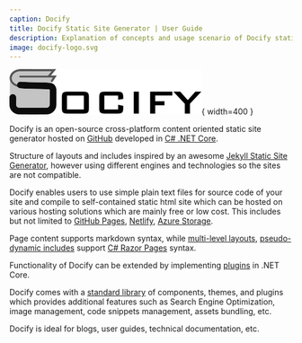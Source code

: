 ```yaml
---
caption: Docify
title: Docify Static Site Generator | User Guide
description: Explanation of concepts and usage scenario of Docify static site generator for generating blogs, user guides, technical documentations, etc.
image: docify-logo.svg
---
```

![Docify Logo](docify-logo.svg){ width=400 }

Docify is an open-source cross-platform content oriented static site generator hosted on [GitHub](https://github.com/xarial/docify) developed in [C# .NET Core](https://docs.microsoft.com/en-us/dotnet/core/).

Structure of layouts and includes inspired by an awesome [Jekyll Static Site Generator](https://jekyllrb.com/), however using different engines and technologies so the sites are not compatible.

Docify enables users to use simple plain text files for source code of your site and compile to self-contained static html site which can be hosted on various hosting solutions which are mainly free or low cost. This includes but not limited to [GitHub Pages](https://pages.github.com/), [Netlify](https://www.netlify.com/), [Azure Storage](https://docs.microsoft.com/en-us/azure/storage/blobs/storage-blob-static-website).

Page content supports markdown syntax, while [multi-level layouts](/layouts/), [pseudo-dynamic includes](/includes/) support [C# Razor Pages](https://docs.microsoft.com/en-us/aspnet/core/razor-pages/?view=aspnetcore-3.1&tabs=visual-studio) syntax.

Functionality of Docify can be extended by implementing [plugins](/custom-library/plugins/) in .NET Core.

Docify comes with a [standard library](/standard-library/) of components, themes, and plugins which provides additional features such as Search Engine Optimization, image management, code snippets management, assets bundling, etc.

Docify is ideal for blogs, user guides, technical documentation, etc.